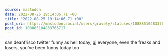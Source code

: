 ```yaml
---
source: mastodon
date: 2022-08-25 19:14:06.71 +00
title: "2022-08-25 19:14:06.71 +00"
post_uri: https://mastodon.social/users/gravely/statuses/108885104833765717
post_id: 108885104833765717
---
```

san deanfrisco twitter funny as hell today, gj everyone, even the freaks and losers, you’ve been funny today too


